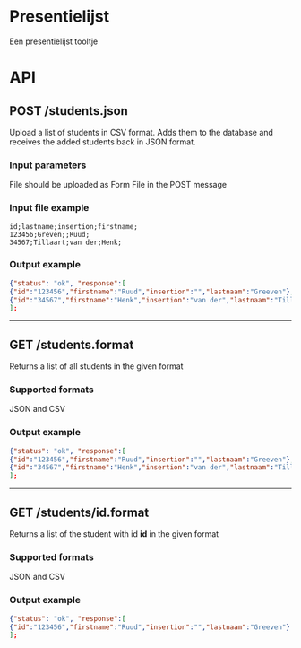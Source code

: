 # Presentielijst
Een presentielijst tooltje

# API

## POST /students.json
Upload a list of students in CSV format. Adds them to the database and receives the added students back in JSON format.

### Input parameters
File should be uploaded as Form File in the POST message

### Input file example
```csv
id;lastname;insertion;firstname;
123456;Greven;;Ruud;
34567;Tillaart;van der;Henk;
```

### Output example
```json
{"status": "ok", "response":[
{"id":"123456","firstname":"Ruud","insertion":"","lastnaam":"Greeven"},
{"id":"34567","firstname":"Henk","insertion":"van der","lastnaam":"Tillaart"}
];
```


***
## GET /students.__format__
Returns a list of all students in the given format

### Supported formats
JSON and CSV

### Output example
```json
{"status": "ok", "response":[
{"id":"123456","firstname":"Ruud","insertion":"","lastnaam":"Greeven"},
{"id":"34567","firstname":"Henk","insertion":"van der","lastnaam":"Tillaart"}
];
```


***
## GET /students/__id__.__format__
Returns a list of the student with id __id__ in the given format

### Supported formats
JSON and CSV

### Output example
```json
{"status": "ok", "response":[
{"id":"123456","firstname":"Ruud","insertion":"","lastnaam":"Greeven"}
];
```

 
